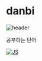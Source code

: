 # danbi
![header](https://capsule-render.vercel.app/api?type=wave&color=auto&height=300&section=header&text=capsule%20render&fontSize=90)


공부하는 단어

[![JS](https://img.shields.io/badge/JavaScript-F7DF1E?style=flat-square&logo=JavaScript&logoColor=black)](github.com/Joowon0220/TODO-List)
